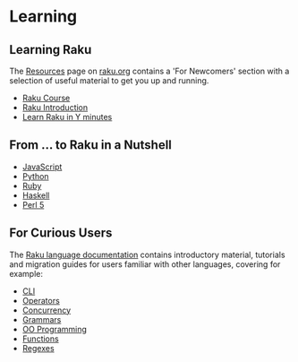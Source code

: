 # Learning

## Learning Raku

The [Resources](https://raku.org/resources/) page on [raku.org](https://raku.org/) contains a 'For Newcomers' section with a selection of useful material to get you up and running.

* [Raku Course](https://course.raku.org/)
* [Raku Introduction](http://raku.guide/)
* [Learn Raku in Y minutes](https://learnxinyminutes.com/docs/raku/)

## From ... to Raku in a Nutshell

* [JavaScript](https://docs.raku.org/language/js-nutshell)
* [Python](https://docs.raku.org/language/py-nutshell)
* [Ruby](https://docs.raku.org/language/rb-nutshell)
* [Haskell](https://docs.raku.org/language/haskell-to-p6)
* [Perl 5](https://docs.raku.org/language/5to6-nutshell)

## For Curious Users

The [Raku language documentation](https://docs.raku.org/introduction) contains introductory material, tutorials and migration guides for users familiar with other languages, covering for example:

* [CLI](https://docs.raku.org/language/create-cli)
* [Operators](https://docs.raku.org/language/operators)
* [Concurrency](https://docs.raku.org/language/concurrency)
* [Grammars](https://docs.raku.org/language/grammar_tutorial)
* [OO Programming](https://docs.raku.org/language/classtut)
* [Functions](https://docs.raku.org/language/functions)
* [Regexes](https://docs.raku.org/language/regexes-best-practices)